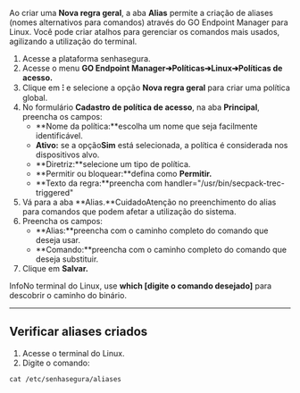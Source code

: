 Ao criar uma **Nova regra geral**, a aba **Alias** permite a criação de aliases (nomes alternativos para comandos) através do GO Endpoint Manager para Linux. Você pode criar atalhos para gerenciar os comandos mais usados, agilizando a utilização do terminal. 

1. Acesse a plataforma senhasegura.
2. Acesse o menu **GO Endpoint Manager➔Políticas➔Linux➔Políticas de acesso.**
3. Clique em **⁝** e selecione a opção **Nova regra geral** para criar uma política global.
4. No formulário **Cadastro de política de acesso**, na aba **Principal**, preencha os campos:
	* **Nome da política:**escolha um nome que seja facilmente identificável.
	* **Ativo:** se a opção**Sim** está selecionada, a política é considerada nos dispositivos alvo.
	* **Diretriz:**selecione um tipo de política.
	* **Permitir ou bloquear:**defina como **Permitir.**
	* **Texto da regra:**preencha com handler\="/usr/bin/secpack\-trec\-triggered"
5. Vá para a aba **Alias.**CuidadoAtenção no preenchimento do alias para comandos que podem afetar a utilização do sistema.
6. Preencha os campos:
	* **Alias:**preencha com o caminho completo do comando que deseja usar.
	* **Comando:**preencha com o caminho completo do comando que deseja substituir.
7. Clique em **Salvar.**

InfoNo terminal do Linux, use **which \[digite o comando desejado]** para descobrir o caminho do binário.  




---

## Verificar aliases criados

1. Acesse o terminal do Linux.
2. Digite o comando:


```
cat /etc/senhasegura/aliases
```
  


  


